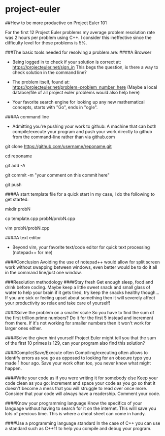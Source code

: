 # project-euler

##How to be more productive on Project Euler 101

For the first 12 Project Euler problems my average problem resolution rate was 2 hours per problem using C++. I consider this ineffective since the difficulty level for these problems is 5%.

###The basic tools needed for resolving a problem are:
####A Browser
- Being logged in to check if your solution is correct at:
https://projecteuler.net/sign_in
This begs the question, is there a way to check solution in the command line?

- The problem itself, found at:
https://projecteuler.net/problem=problem_number_here
(Maybe a local databse/file of all project euler problems would also help here)

- Your favorite search engine for looking up any new mathematical concepts, starts with "Go", ends in "ogle".

####A command line
- Admitting you're pushing your work to github:
A machine that can both compile/execute your program and push your work directly to github from the command-line rather than via github.com

git clone https://github.com/username/reponame.git

cd reponame

git add -A

git commit -m "your comment on this commit here"

git push

####A start template file for a quick start
In my case, I do the following to get started:

mkdir probN

cp template.cpp probN/probN.cpp

vim probN/probN.cpp

####A text editor
- Beyond vim, your favorite text/code editor for quick text processing (notepad++ for me)

####Conclusion
Avoiding the use of notepad++ would allow for split screen work without swapping between windows, even better would be to do it all in the command line/just one window.

###Resolution methodology
####Stay fresh
Get enough sleep, food and drink before coding. Maybe keep a little sweet snack and small glass of water to help your brain if it gets tired, try keep the snacks healthy though... If you are sick or feeling upset about something then it will severely affect your productivity so relax and take care of yourself!

####Solve the problem on a smaller scale
So you have to find the sum of the first trillion prime numbers? Do it for the first 5 instead and increment from there. If it's not working for smaller numbers then it won't work for larger ones either. 

####Solve the given hint yourself
Project Euler might tell you that the sum of the first 10 primes is 129, can your program also find this solution?

####Compile/Save/Execute often
Compiling/executing often allows to identify errors as you go as opposed to looking for an obscure typo you made 1 hour ago. Save your work often too, you never know what might happen.

####Write your code as if you were writing it for somebody else
Keep your code clean as you go: increment and space your code as you go so that it doesn't become a mess that you will struggle to read over once more. Consider that your code will always have a readership. Comment your code.

####Know your programming language
Know the specifics of your language without having to search for it on the internet. This willl save you lots of precious time. This is where a cheat sheet can come in handy.

####Use a programming language standard
In the case of C++ you can use a standard such as C++11 to help you compile and debug your program.


